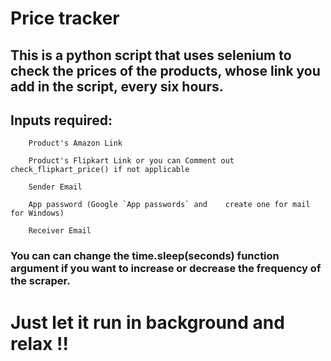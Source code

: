 # Price tracker

## This is a python script that uses selenium to check the prices of the products, whose link you add in the script, every six hours.
## Inputs required:

        Product's Amazon Link

        Product's Flipkart Link or you can Comment out  check_flipkart_price() if not applicable

        Sender Email

        App password (Google `App passwords` and    create one for mail for Windows)

        Receiver Email 

### You can can change the time.sleep(seconds) function argument if you want to increase or decrease the frequency of the scraper.

# Just let it run in background and relax !!